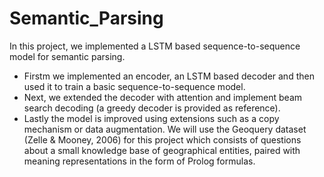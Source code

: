 # Semantic_Parsing

In this project, we implemented a LSTM based sequence-to-sequence model for semantic parsing.

- Firstm we implemented an encoder, an LSTM based decoder and then used it to train a basic sequence-to-sequence model.
- Next, we extended the decoder with attention and implement beam search decoding (a greedy decoder is provided as reference).
- Lastly the model is improved using extensions such as a copy mechanism or data augmentation.
We will use the Geoquery dataset (Zelle & Mooney, 2006) for this project which consists of questions about a small knowledge base of geographical entities, paired with meaning representations in the form of Prolog formulas.
